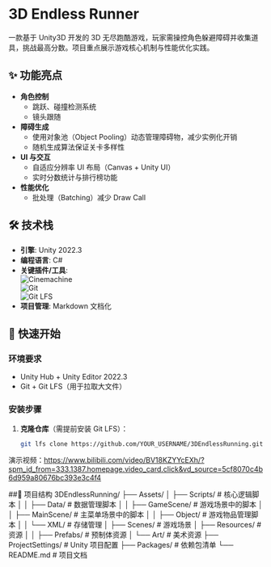 # 3D Endless Runner

一款基于 Unity3D 开发的 3D 无尽跑酷游戏，玩家需操控角色躲避障碍并收集道具，挑战最高分数。项目重点展示游戏核心机制与性能优化实践。

## ✨ 功能亮点

- **角色控制**  
  - 跳跃、碰撞检测系统  
  - 镜头跟随
- **障碍生成**  
  - 使用对象池（Object Pooling）动态管理障碍物，减少实例化开销  
  - 随机生成算法保证关卡多样性
- **UI 与交互**  
  - 自适应分辨率 UI 布局（Canvas + Unity UI）  
  - 实时分数统计与排行榜功能
- **性能优化**  
  - 批处理（Batching）减少 Draw Call  

## 🛠️ 技术栈

- **引擎**: Unity 2022.3  
- **编程语言**: C#  
- **关键插件/工具**:  
  ![Cinemachine](https://img.shields.io/badge/Cinemachine-官方插件-blue)  
  ![Git](https://img.shields.io/badge/Git-版本控制-orange)  
  ![Git LFS](https://img.shields.io/badge/Git%20LFS-大文件管理-red)
- **项目管理**: Markdown 文档化

## 🚀 快速开始

### 环境要求
- Unity Hub + Unity Editor 2022.3
- Git + Git LFS（用于拉取大文件）

### 安装步骤
1. **克隆仓库**（需提前安装 Git LFS）：
   ```bash
   git lfs clone https://github.com/YOUR_USERNAME/3DEndlessRunning.git


演示视频：https://www.bilibili.com/video/BV18KZYYcEXh/?spm_id_from=333.1387.homepage.video_card.click&vd_source=5cf8070c4b6d959a80676bc393e3c4f4

##📂 项目结构
3DEndlessRunning/
├── Assets/
│   ├── Scripts/           # 核心逻辑脚本
│   │   ├── Data/          # 数据管理脚本
│   │   ├── GameScene/     # 游戏场景中的脚本
│   │   ├── MainScene/     # 主菜单场景中的脚本
│   │   ├── Object/        # 游戏物品管理脚本
│   │   └── XML/           # 存储管理
│   ├── Scenes/            # 游戏场景
│   ├── Resources/         # 资源
│   │   ├── Prefabs/       # 预制体资源
│   └── Art/               # 美术资源
├── ProjectSettings/       # Unity 项目配置
├── Packages/              # 依赖包清单
└── README.md              # 项目文档
